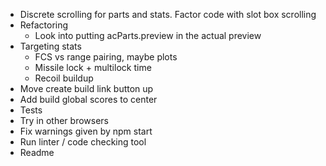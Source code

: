 * Discrete scrolling for parts and stats. Factor code with slot box scrolling
* Refactoring
	* Look into putting acParts.preview in the actual preview
* Targeting stats
	* FCS vs range pairing, maybe plots
	* Missile lock + multilock time
	* Recoil buildup
* Move create build link button up
* Add build global scores to center
* Tests
* Try in other browsers
* Fix warnings given by npm start
* Run linter / code checking tool
* Readme
